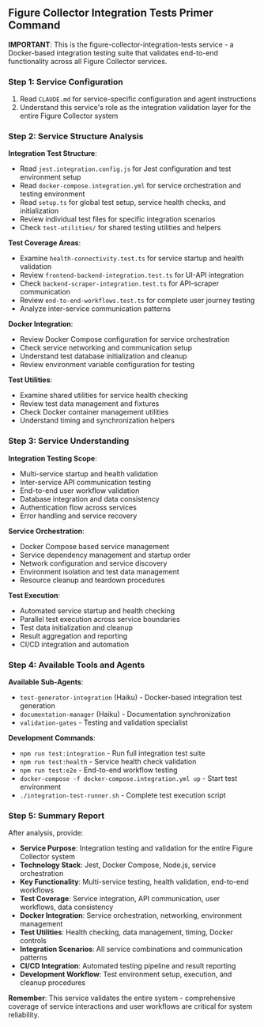 ## Figure Collector Integration Tests Primer Command

**IMPORTANT**: This is the figure-collector-integration-tests service - a Docker-based integration testing suite that validates end-to-end functionality across all Figure Collector services.

### Step 1: Service Configuration
1. Read `CLAUDE.md` for service-specific configuration and agent instructions
2. Understand this service's role as the integration validation layer for the entire Figure Collector system

### Step 2: Service Structure Analysis

**Integration Test Structure**:
- Read `jest.integration.config.js` for Jest configuration and test environment setup
- Read `docker-compose.integration.yml` for service orchestration and testing environment
- Read `setup.ts` for global test setup, service health checks, and initialization
- Review individual test files for specific integration scenarios
- Check `test-utilities/` for shared testing utilities and helpers

**Test Coverage Areas**:
- Examine `health-connectivity.test.ts` for service startup and health validation
- Review `frontend-backend-integration.test.ts` for UI-API integration
- Check `backend-scraper-integration.test.ts` for API-scraper communication
- Review `end-to-end-workflows.test.ts` for complete user journey testing
- Analyze inter-service communication patterns

**Docker Integration**:
- Review Docker Compose configuration for service orchestration
- Check service networking and communication setup
- Understand test database initialization and cleanup
- Review environment variable configuration for testing

**Test Utilities**:
- Examine shared utilities for service health checking
- Review test data management and fixtures
- Check Docker container management utilities
- Understand timing and synchronization helpers

### Step 3: Service Understanding

**Integration Testing Scope**:
- Multi-service startup and health validation
- Inter-service API communication testing
- End-to-end user workflow validation
- Database integration and data consistency
- Authentication flow across services
- Error handling and service recovery

**Service Orchestration**:
- Docker Compose based service management
- Service dependency management and startup order
- Network configuration and service discovery
- Environment isolation and test data management
- Resource cleanup and teardown procedures

**Test Execution**:
- Automated service startup and health checking
- Parallel test execution across service boundaries
- Test data initialization and cleanup
- Result aggregation and reporting
- CI/CD integration and automation

### Step 4: Available Tools and Agents

**Available Sub-Agents**:
- `test-generator-integration` (Haiku) - Docker-based integration test generation
- `documentation-manager` (Haiku) - Documentation synchronization
- `validation-gates` - Testing and validation specialist

**Development Commands**:
- `npm run test:integration` - Run full integration test suite
- `npm run test:health` - Service health check validation
- `npm run test:e2e` - End-to-end workflow testing
- `docker-compose -f docker-compose.integration.yml up` - Start test environment
- `./integration-test-runner.sh` - Complete test execution script

### Step 5: Summary Report

After analysis, provide:
- **Service Purpose**: Integration testing and validation for the entire Figure Collector system
- **Technology Stack**: Jest, Docker Compose, Node.js, service orchestration
- **Key Functionality**: Multi-service testing, health validation, end-to-end workflows
- **Test Coverage**: Service integration, API communication, user workflows, data consistency
- **Docker Integration**: Service orchestration, networking, environment management
- **Test Utilities**: Health checking, data management, timing, Docker controls
- **Integration Scenarios**: All service combinations and communication patterns
- **CI/CD Integration**: Automated testing pipeline and result reporting
- **Development Workflow**: Test environment setup, execution, and cleanup procedures

**Remember**: This service validates the entire system - comprehensive coverage of service interactions and user workflows are critical for system reliability.